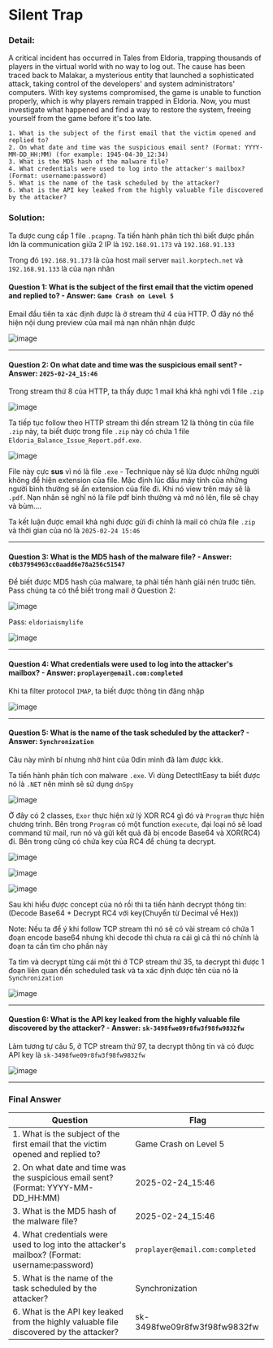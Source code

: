 # Silent Trap

### Detail:
A critical incident has occurred in Tales from Eldoria, trapping thousands of players in the virtual world with no way to log out. The cause has been traced back to Malakar, a mysterious entity that launched a sophisticated attack, taking control of the developers' and system administrators' computers. With key systems compromised, the game is unable to function properly, which is why players remain trapped in Eldoria. Now, you must investigate what happened and find a way to restore the system, freeing yourself from the game before it's too late.

```
1. What is the subject of the first email that the victim opened and replied to?
2. On what date and time was the suspicious email sent? (Format: YYYY-MM-DD_HH:MM) (for example: 1945-04-30_12:34)
3. What is the MD5 hash of the malware file?
4. What credentials were used to log into the attacker's mailbox? (Format: username:password)
5. What is the name of the task scheduled by the attacker?
6. What is the API key leaked from the highly valuable file discovered by the attacker?
```

### Solution:

Ta được cung cấp 1 file `.pcapng`. Ta tiến hành phân tích thì biết được phần lớn là communication giữa 2 IP là `192.168.91.173` và `192.168.91.133`

Trong đó `192.168.91.173` là của host mail server `mail.korptech.net` và `192.168.91.133` là của nạn nhân

#### Question 1: What is the subject of the first email that the victim opened and replied to? - Answer: `Game Crash on Level 5`

Email đầu tiên ta xác định được là ở stream thứ 4 của HTTP. Ở đây nó thể hiện nội dung preview của mail mà nạn nhân nhận được

![image](assets/1.png)

---

#### Question 2: On what date and time was the suspicious email sent? - Answer: `2025-02-24_15:46`

Trong stream thứ 8 của HTTP, ta thấy được 1 mail khá khả nghi với 1 file `.zip`

![image](assets/2.png) 

Ta tiếp tục follow theo HTTP stream thì đến stream 12 là thông tin của file `.zip` này, ta biết được trong file `.zip` này có chứa 1 file `Eldoria_Balance_Issue_Report.pdf.exe`. 

![image](assets/3.png)

File này cực **sus** vì nó là file `.exe` - Technique này sẽ lừa được những người không để hiện extension của file. Mặc định lúc đầu máy tính của những người bình thường sẽ ẩn extension của file đi. Khi nó view trên máy sẽ là `.pdf`. Nạn nhân sẽ nghĩ nó là file pdf bình thường và mở nó lên, file sẽ chạy và bùm....

Ta kết luận được email khả nghi được gửi đi chính là mail có chứa file `.zip` và thời gian của nó là `2025-02-24 15:46`
 
---

#### Question 3: What is the MD5 hash of the malware file? - Answer: `c0b37994963cc0aadd6e78a256c51547`

Để biết được MD5 hash của malware, ta phải tiến hành giải nén trước tiên. Pass chúng ta có thể biết trong mail ở Question 2:

![image](assets/4.png)

Pass: `eldoriaismylife`

![image](assets/5.png)

---

#### Question 4: What credentials were used to log into the attacker's mailbox? - Answer: `proplayer@email.com:completed`

Khi ta filter protocol `IMAP`, ta biết được thông tin đăng nhập

![image](assets/6.png)

---

#### Question 5: What is the name of the task scheduled by the attacker? - Answer: `Synchronization`

Câu này mình bí nhưng nhờ hint của 0din mình đã làm được kkk.

Ta tiến hành phân tích con malware `.exe`. Vì dùng DetectItEasy ta biết được nó là `.NET` nên mình sẽ sử dụng `dnSpy`

![image](assets/7.png)

Ở đây có 2 classes, `Exor` thực hiện xử lý XOR RC4 gì đó và `Program` thực hiện chương trình. Bên trong `Program` có một function `execute`, đại loại nó sẽ load command từ mail, run nó và gửi kết quả đã bị encode Base64 và XOR(RC4) đi. Bên trong cũng có chứa key của RC4 để chúng ta decrypt.

![image](assets/8.png)

![image](assets/9.png)

![image](assets/10.png)

Sau khi hiểu được concept của nó rồi thì ta tiến hành decrypt thông tin: (Decode Base64 + Decrypt RC4 với key(Chuyển từ Decimal về Hex))

Note: Nếu ta để ý khi follow TCP stream thì nó sẽ có vài stream có chứa 1 đoạn encode base64 nhưng khi decode thì chưa ra cái gì cả thì nó chính là đoạn ta cần tìm cho phần này

Ta tìm và decrypt từng cái một thì ở TCP stream thứ 35, ta decrypt thì được 1 đoạn liên quan đến scheduled task và ta xác định được tên của nó là `Synchronization`

![image](assets/11.png)

---

#### Question 6: What is the API key leaked from the highly valuable file discovered by the attacker? - Answer: `sk-3498fwe09r8fw3f98fw9832fw`

Làm tương tự câu 5, ở TCP stream thứ 97, ta decrypt thông tin và có được API key là `sk-3498fwe09r8fw3f98fw9832fw`

![image](assets/12.png)

---

### Final Answer

| Question | Flag |
|---|----|
| 1. What is the subject of the first email that the victim opened and replied to? | Game Crash on Level 5 | 
| 2. On what date and time was the suspicious email sent? (Format: YYYY-MM-DD_HH:MM) | 2025-02-24_15:46 | 
| 3. What is the MD5 hash of the malware file? | 2025-02-24_15:46 |
| 4. What credentials were used to log into the attacker's mailbox? (Format: username:password) | `proplayer@email.com:completed` |
| 5. What is the name of the task scheduled by the attacker? | Synchronization |
| 6. What is the API key leaked from the highly valuable file discovered by the attacker? | sk-3498fwe09r8fw3f98fw9832fw |
